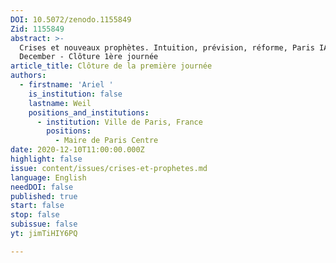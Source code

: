 ```yaml
---
DOI: 10.5072/zenodo.1155849
Zid: 1155849
abstract: >-
  Crises et nouveaux prophètes. Intuition, prévision, réforme, Paris IAS, 10-11
  December - Clôture 1ère journée
article_title: Clôture de la première journée
authors:
  - firstname: 'Ariel '
    is_institution: false
    lastname: Weil
    positions_and_institutions:
      - institution: Ville de Paris, France
        positions:
          - Maire de Paris Centre
date: 2020-12-10T11:00:00.000Z
highlight: false
issue: content/issues/crises-et-prophetes.md
language: English
needDOI: false
published: true
start: false
stop: false
subissue: false
yt: jimTiHIY6PQ

---
```


<Youtube yt="jimTiHIY6PQ" caption="Clôture de la première journée"></Youtube>